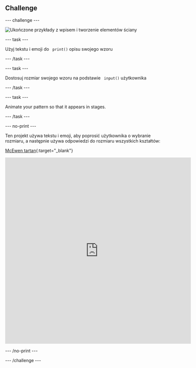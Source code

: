 ## Challenge

--- challenge ---

![Ukończone przykłady z wpisem i tworzenie elementów ściany](images/upgrade.gif)

--- task ---

Użyj tekstu i emoji do ` print()` opisu swojego wzoru

--- /task ---

--- task ---

Dostosuj rozmiar swojego wzoru na podstawie ` input()` użytkownika

--- /task ---

--- task ---

Animate your pattern so that it appears in stages.

--- /task ---


--- no-print ---

Ten projekt używa tekstu i emoji, aby poprosić użytkownika o wybranie rozmiaru, a następnie używa odpowiedzi do rozmiaru wszystkich kształtów:


[McEwen tartan](https://editor.raspberrypi.org/en/projects/mcewen-tartan-example){:target="_blank"}


<iframe src="https://editor.raspberrypi.org/en/embed/viewer/mcewen-tartan-example" width="600" height="600" frameborder="0" marginwidth="0" marginheight="0" allowfullscreen>
</iframe>

--- /no-print ---

--- /challenge ---
